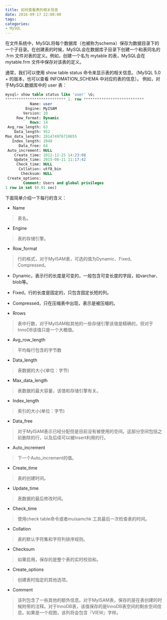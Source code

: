 ```yaml
---
title: 如何查看表的相关信息
date: 2016-09-17 22:00:00
tags:
categories:
- MySQL
---
```


在文件系统中，MySQL将每个数据库（也被称为schema）保存为数据目录下的一个子目录。在创建表的时候，MySQL会在数据库子目录下创建一个和表同名的 .frm 文件对表的定义。例如，创建一个名为 mytable 的表，MySQL会在 mytable.frm 文件中保存对该表的定义。

通常，我们可以使用 show table status 命令来显示表的相关信息。（MySQL 5.0 + 的版本，也可以查看 INFOMATION_SCHEMA 中对应的表的信息）。
例如，对于MySQL数据库中的 user 表：
```sql
mysql> show table status like 'user' \G;
*************************** 1. row ***************************
           Name: user
         Engine: MyISAM
        Version: 10
     Row_format: Dynamic
           Rows: 14
 Avg_row_length: 63
    Data_length: 952
Max_data_length: 281474976710655
   Index_length: 2048
      Data_free: 64
 Auto_increment: NULL
    Create_time: 2012-12-25 14:23:08
    Update_time: 2015-08-11 11:17:42
     Check_time: NULL
      Collation: utf8_bin
       Checksum: NULL
 Create_options:
        Comment: Users and global privileges
1 row in set (0.01 sec)
```
<!-- more -->

下面简单介绍一下每行的含义：
- Name
> 表名。

- Engine
> 表的存储引擎。

- Row_format
> 行的格式，对于MyISAM表，可选的值为Dynamic、Fixed、Compressed。
  - Dynamic，表示行的长度是可变的，一般包含可变长度的字段，如varchar、blob等。
  - Fixed，行的长度是固定的，只包含固定长短的列。
  - Compressed，只在压缩表中出现，表示是被压缩的。

- Rrows
> 表中行数，对于MyISAM和其他的一些存储引擎该值是精确的，但对于InnoDB该值只是一个大概值。

- Avg_row_length
> 平均每行包含的字节数

- Data_length
> 表数据的大小(单位：字节)

- Max_data_length
> 表数据的最大容量，该值和存储引擎有关。

- Index_length
> 索引的大小(单位：字节)

- Data_free
> 对于MyISAM表示已经分配但是目前没有被使用的空间。这部分空间包括之前删除的行，以及后续可以被Insert利用的行。

- Auto_increment
> 下一个Auto_increment的值。

- Create_time
> 表的创建时间。

- Update_time
> 表数据的最后修改时间。

- Check_time
> 使用check table命令或者muisamchk 工具最后一次检查表的时间。

- Collation
> 表的默认字符集和字符列排序规则。

- Checksum
> 如果启用，保存的是整个表的实时校验和。

- Create_options
> 创建表时指定的其他选项。

- Comment
> 该列包含了一些其他的额外信息。对于MyISAM表，保存的是在表创建的时候附带的注释。对于InnoDB表，该值保存的是InnoDB表空间的剩余空间信息。如果是一个视图，该列将会包含『VIEW』字样。
